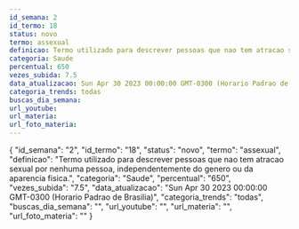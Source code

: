 ```yaml
---
id_semana: 2
id_termo: 18
status: novo
termo: assexual
definicao: Termo utilizado para descrever pessoas que nao tem atracao sexual por nenhuma pessoa, independentemente do genero ou da aparencia fisica.
categoria: Saude
percentual: 650
vezes_subida: 7.5
data_atualizacao: Sun Apr 30 2023 00:00:00 GMT-0300 (Horario Padrao de Brasilia)
categoria_trends: todas
buscas_dia_semana: 
url_youtube: 
url_materia: 
url_foto_materia: 
---
```


{
  "id_semana": "2",
  "id_termo": "18",
  "status": "novo",
  "termo": "assexual",
  "definicao": "Termo utilizado para descrever pessoas que nao tem atracao sexual por nenhuma pessoa, independentemente do genero ou da aparencia fisica.",
  "categoria": "Saude",
  "percentual": "650",
  "vezes_subida": "7.5",
  "data_atualizacao": "Sun Apr 30 2023 00:00:00 GMT-0300 (Horario Padrao de Brasilia)",
  "categoria_trends": "todas",
  "buscas_dia_semana": "",
  "url_youtube": "",
  "url_materia": "",
  "url_foto_materia": ""
}